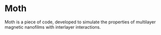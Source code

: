 # Moth
 Moth is a piece of code, developed to simulate the properties of multilayer magnetic nanofilms with interlayer interactions.
